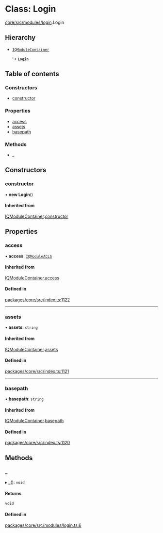 # Class: Login

[core/src/modules/login](../modules/core_src_modules_login.md).Login

## Hierarchy

- [`IQModuleContainer`](Core.IQModuleContainer.md)

  ↳ **`Login`**

## Table of contents

### Constructors

- [constructor](core_src_modules_login.Login.md#constructor)

### Properties

- [access](core_src_modules_login.Login.md#access)
- [assets](core_src_modules_login.Login.md#assets)
- [basepath](core_src_modules_login.Login.md#basepath)

### Methods

- [\_](core_src_modules_login.Login.md#_)

## Constructors

### constructor

• **new Login**()

#### Inherited from

[IQModuleContainer](Core.IQModuleContainer.md).[constructor](Core.IQModuleContainer.md#constructor)

## Properties

### access

• **access**: [`IQModuleACLS`](../enums/Core.IQModuleACLS.md)

#### Inherited from

[IQModuleContainer](Core.IQModuleContainer.md).[access](Core.IQModuleContainer.md#access)

#### Defined in

[packages/core/src/index.ts:1122](https://github.com/iniquitybbs/iniquity/blob/ab60d91/packages/core/src/index.ts#L1122)

___

### assets

• **assets**: `string`

#### Inherited from

[IQModuleContainer](Core.IQModuleContainer.md).[assets](Core.IQModuleContainer.md#assets)

#### Defined in

[packages/core/src/index.ts:1121](https://github.com/iniquitybbs/iniquity/blob/ab60d91/packages/core/src/index.ts#L1121)

___

### basepath

• **basepath**: `string`

#### Inherited from

[IQModuleContainer](Core.IQModuleContainer.md).[basepath](Core.IQModuleContainer.md#basepath)

#### Defined in

[packages/core/src/index.ts:1120](https://github.com/iniquitybbs/iniquity/blob/ab60d91/packages/core/src/index.ts#L1120)

## Methods

### \_

▸ **_**(): `void`

#### Returns

`void`

#### Defined in

[packages/core/src/modules/login.ts:6](https://github.com/iniquitybbs/iniquity/blob/ab60d91/packages/core/src/modules/login.ts#L6)
